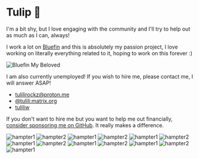 # Tulip 🌷

I'm a bit shy, but I love engaging with the community and I'll try to help out as much as I can, always!

I work a lot on [Bluefin](https://projectbluefin.io/) and this is absolutely my passion project, I love working on literally everything related to it, hoping to work on this forever :)

![Bluefin My Beloved](https://media.discordapp.net/attachments/1087140903031943178/1349611139540979732/bluefin-beloved.gif?ex=67d3bad2&is=67d26952&hm=4150ee5824dcba40b6d7cfd0539804a3687d8de7c0c2d5b73280437469c24ac9&=)



I am also currently unemployed! If you wish to hire me, please contact me, I will answer ASAP!

- [tulilirockz@proton.me](mailto:tulilirockz@proton.me)
- [@tulili:matrix.org](https://app.element.io)
- [tuliliw](https://discord.gg)

If you don't want to hire me but you want to help me out financially, [consider sponsoring me on GitHub](https://github.com/sponsors/tulilirockz). It really makes a difference.


![hampter1](https://i.kym-cdn.com/photos/images/original/000/059/890/hamu20110724-22047-qp2fnw.gif)
![hampter2](https://i.kym-cdn.com/photos/images/original/000/059/892/gerbil20110724-22047-1d239dr.gif)
![hampter1](https://i.kym-cdn.com/photos/images/original/000/059/890/hamu20110724-22047-qp2fnw.gif)
![hampter2](https://i.kym-cdn.com/photos/images/original/000/059/892/gerbil20110724-22047-1d239dr.gif)
![hampter1](https://i.kym-cdn.com/photos/images/original/000/059/890/hamu20110724-22047-qp2fnw.gif)
![hampter2](https://i.kym-cdn.com/photos/images/original/000/059/892/gerbil20110724-22047-1d239dr.gif)
![hampter1](https://i.kym-cdn.com/photos/images/original/000/059/890/hamu20110724-22047-qp2fnw.gif)
![hampter2](https://i.kym-cdn.com/photos/images/original/000/059/892/gerbil20110724-22047-1d239dr.gif)
![hampter1](https://i.kym-cdn.com/photos/images/original/000/059/890/hamu20110724-22047-qp2fnw.gif)
![hampter2](https://i.kym-cdn.com/photos/images/original/000/059/892/gerbil20110724-22047-1d239dr.gif)
![hampter1](https://i.kym-cdn.com/photos/images/original/000/059/890/hamu20110724-22047-qp2fnw.gif)
![hampter2](https://i.kym-cdn.com/photos/images/original/000/059/892/gerbil20110724-22047-1d239dr.gif)
![hampter1](https://i.kym-cdn.com/photos/images/original/000/059/890/hamu20110724-22047-qp2fnw.gif)

<!--
![glrop](https://media.discordapp.net/attachments/1074422586894712912/1346625516236701737/glerp.gif?ex=67d36a3e&is=67d218be&hm=465d54f40c2b7e2c3f63a59837e813cb70cbd5b16ce3d0f69c1778a799826069&=)
![glorpslow](https://media.discordapp.net/attachments/1074422586894712912/1346625515364290601/glorpslow.gif?ex=67d36a3d&is=67d218bd&hm=498cefa9f67dcf1d1e3d58d6dcafd712d20aedd7344a7efc6580af3783e36c12&=)
![glrop](https://media.discordapp.net/attachments/1074422586894712912/1346625516236701737/glerp.gif?ex=67d36a3e&is=67d218be&hm=465d54f40c2b7e2c3f63a59837e813cb70cbd5b16ce3d0f69c1778a799826069&=)
![glorpslow](https://media.discordapp.net/attachments/1074422586894712912/1346625515364290601/glorpslow.gif?ex=67d36a3d&is=67d218bd&hm=498cefa9f67dcf1d1e3d58d6dcafd712d20aedd7344a7efc6580af3783e36c12&=)
![glrop](https://media.discordapp.net/attachments/1074422586894712912/1346625516236701737/glerp.gif?ex=67d36a3e&is=67d218be&hm=465d54f40c2b7e2c3f63a59837e813cb70cbd5b16ce3d0f69c1778a799826069&=)
![glorpslow](https://media.discordapp.net/attachments/1074422586894712912/1346625515364290601/glorpslow.gif?ex=67d36a3d&is=67d218bd&hm=498cefa9f67dcf1d1e3d58d6dcafd712d20aedd7344a7efc6580af3783e36c12&=)
![glrop](https://media.discordapp.net/attachments/1074422586894712912/1346625516236701737/glerp.gif?ex=67d36a3e&is=67d218be&hm=465d54f40c2b7e2c3f63a59837e813cb70cbd5b16ce3d0f69c1778a799826069&=)
![glorpslow](https://media.discordapp.net/attachments/1074422586894712912/1346625515364290601/glorpslow.gif?ex=67d36a3d&is=67d218bd&hm=498cefa9f67dcf1d1e3d58d6dcafd712d20aedd7344a7efc6580af3783e36c12&=)
-->
